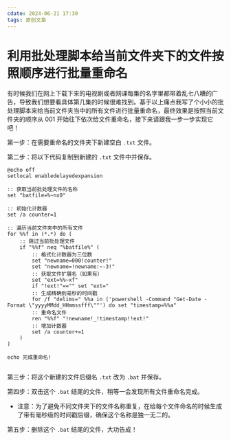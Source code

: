 ```yaml
---
cdate: 2024-06-21 17:30
tags: 原创文章 
---
```


# 利用批处理脚本给当前文件夹下的文件按照顺序进行批量重命名

有时候我们在网上下载下来的电视剧或者网课每集的名字里都带着乱七八糟的广告，导致我们想要看具体第几集的时候很难找到。基于以上痛点我写了个小小的批处理脚本来给当前文件夹当中的所有文件进行批量重命名，最终效果是按照当前文件夹的顺序从 001 开始往下依次给文件重命名，接下来请跟我一步一步实现它吧！

第一步：在需要重命名的文件夹下新建空白 `.txt` 文件。

第二步：将以下代码复制到新建的 `.txt` 文件中并保存。

```batch
@echo off
setlocal enabledelayedexpansion

:: 获取当前批处理文件的名称
set "batfile=%~nx0"

:: 初始化计数器
set /a counter=1

:: 遍历当前文件夹中的所有文件
for %%f in (*.*) do (
    :: 跳过当前批处理文件
    if "%%f" neq "%batfile%" (
        :: 格式化计数器为三位数
        set "newname=000!counter!"
        set "newname=!newname:~-3!"
        :: 获取文件扩展名（如果有）
        set "ext=%%~xf"
        if "!ext!"=="" set "ext="
        :: 生成精确到毫秒的时间戳
        for /f "delims=" %%a in ('powershell -Command "Get-Date -Format \"yyyyMMdd_HHmmssfff\""') do set "timestamp=%%a"
        :: 重命名文件
        ren "%%f" "!newname!_!timestamp!!ext!"
        :: 增加计数器
        set /a counter+=1
    )
)

echo 完成重命名!


```

第三步：将这个新建的文件后缀名 `.txt` 改为 `.bat` 并保存。

第四步：双击这个 `.bat` 结尾的文件，稍等一会发现所有文件重命名完成。

- 注意：为了避免不同文件夹下的文件名称重复，在给每个文件命名的时候生成了带有毫秒级的时间戳后缀，确保这个名称是独一无二的。

第五步：删除这个 `.bat` 结尾的文件，大功告成！